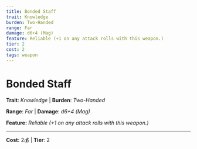 ```yaml
---
title: Bonded Staff
trait: Knowledge
burden: Two-Handed
range: Far
damage: d6+4 (Mag)
feature: Reliable (+1 on any attack rolls with this weapon.)
tier: 2
cost: 2
tags: weapon
---
```

# Bonded Staff

**Trait**: _Knowledge_ | **Burden**: _Two-Handed_

**Range**: _Far_ | **Damage**: _d6+4 (Mag)_

**Feature:** _Reliable (+1 on any attack rolls with this weapon.)_

___
**Cost:** 2💰 | **Tier**: 2
